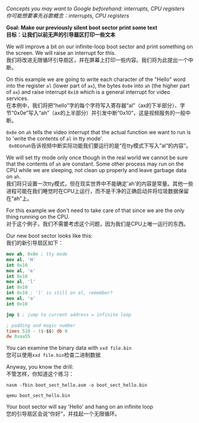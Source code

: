 *Concepts you may want to Google beforehand: interrupts, CPU registers<br/>你可能想要事先谷歌概念：interrupts, CPU
registers*

**Goal: Make our previously silent boot sector print some text<br/>目标：让我们以前无声的引导扇区打印一些文本**

We will improve a bit on our infinite-loop boot sector and print something on the screen. We will raise an interrupt for this.<br/>
我们将改进无限循环引导扇区，并在屏幕上打印一些内容。我们将为此提出一个中断。


On this example we are going to write each character of the "Hello" word into the register `al` (lower part of `ax`), the bytes `0x0e` into `ah` (the higher part of `ax`) and raise interrupt `0x10` which is a general interrupt for video services.<br/>
在本例中，我们将把“hello”字的每个字符写入寄存器“al”（ax的下半部分）、字节“0x0e”写入“ah”（ax的上半部分）并引发中断“0x10”，这是视频服务的一般中断。


`0x0e` on `ah` tells the video interrupt that the actual function
we want to run is to 'write the contents of `al` in tty mode'.<br/>
` 0x0E`on`ah`告诉视频中断实际功能我们要运行的是“在tty模式下写入”al“的内容”。


We will set tty mode only once though in the real world we 
cannot be sure that the contents of `ah` are constant. Some other
process may run on the CPU while we are sleeping, not clean
up properly and leave garbage data on `ah`.<br/>
我们将只设置一次tty模式，但在现实世界中不能确定'ah'的内容是常量。其他一些进程可能在我们睡觉时在CPU上运行，而不是干净的正确启动并将垃圾数据保留在“ah”上。


For this example we don't need to take care of that since we are the only thing running on the CPU.<br/>
对于这个例子，我们不需要考虑这个问题，因为我们是CPU上唯一运行的东西。


Our new boot sector looks like this:<br/>我们的新引导扇区如下：


```nasm
mov ah, 0x0e ; tty mode
mov al, 'H'
int 0x10
mov al, 'e'
int 0x10
mov al, 'l'
int 0x10
int 0x10 ; 'l' is still on al, remember?
mov al, 'o'
int 0x10

jmp $ ; jump to current address = infinite loop

; padding and magic number
times 510 - ($-$$) db 0
dw 0xaa55 
```

You can examine the binary data with `xxd file.bin`<br/>
您可以使用`xxd file.bin`检查二进制数据


Anyway, you know the drill:<br/>
不管怎样，你知道这个练习：


`nasm -fbin boot_sect_hello.asm -o boot_sect_hello.bin`

`qemu boot_sect_hello.bin`

Your boot sector will say 'Hello' and hang on an infinite loop<br/>
您的引导扇区会说“你好”，并挂起一个无限循环。

